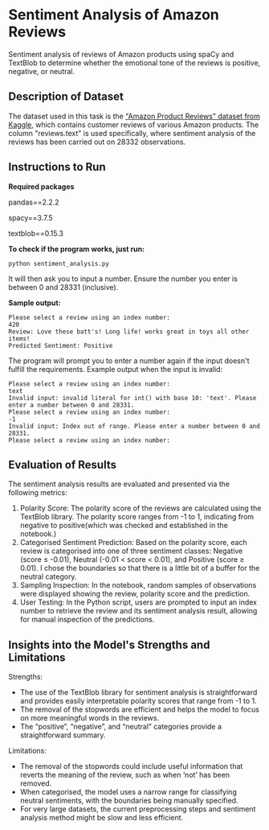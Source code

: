 # Sentiment Analysis of Amazon Reviews
Sentiment analysis of reviews of Amazon products using spaCy and TextBlob to determine whether the emotional tone of the reviews is positive, negative, or neutral.

## Description of Dataset
The dataset used in this task is the ["Amazon Product Reviews" dataset from Kaggle](https://www.kaggle.com/datasets/datafiniti/consumer-reviews-of-amazon-products), which contains customer reviews of various Amazon products. The column "reviews.text" is used specifically, where sentiment analysis of the reviews has been carried out on 28332 observations.

## Instructions to Run

**Required packages**

pandas==2.2.2

spacy==3.7.5

textblob==0.15.3

**To check if the program works, just run:**
```
python sentiment_analysis.py
```
It will then ask you to input a number. Ensure the number you enter is between 0 and 28331 (inclusive).

**Sample output:**
```
Please select a review using an index number:
420
Review: Love these batt's! Long life! works great in toys all other items!
Predicted Sentiment: Positive
```
The program will prompt you to enter a number again if the input doesn't fulfill the requirements. Example output when the input is invalid:
```
Please select a review using an index number: 
text
Invalid input: invalid literal for int() with base 10: 'text'. Please enter a number between 0 and 28331.
Please select a review using an index number: 
-1
Invalid input: Index out of range. Please enter a number between 0 and 28331.
Please select a review using an index number: 
```

## Evaluation of Results
The sentiment analysis results are evaluated and presented via the following metrics:
1. Polarity Score: The polarity score of the reviews are calculated using the TextBlob library. The polarity score ranges from -1 to 1, indicating from negative to positive(which was checked and established in the notebook.)
2. Categorised Sentiment Prediction: Based on the polarity score, each review is categorised into one of three sentiment classes: Negative (score ≤ -0.01), Neutral (-0.01 < score < 0.01), and Positive (score ≥ 0.01). I chose the boundaries so that there is a little bit of a buffer for the neutral category.
3. Sampling Inspection: In the notebook, random samples of observations were displayed showing the review, polarity score and the prediction.
4. User Testing: In the Python script, users are prompted to input an index number to retrieve the review and its sentiment analysis result, allowing for manual inspection of the predictions.

## Insights into the Model's Strengths and Limitations
Strengths:
- The use of the TextBlob library for sentiment analysis is straightforward and provides easily interpretable polarity scores that range from -1 to 1.
- The removal of the stopwords are efficient and helps the model to focus on more meaningful words in the reviews.
- The “positive”, “negative”, and “neutral” categories provide a straightforward summary.

Limitations:
- The removal of the stopwords could include useful information that reverts the meaning of the review, such as when ‘not’ has been removed.
- When categorised, the model uses a narrow range for classifying neutral sentiments, with the boundaries being manually specified.
- For very large datasets, the current preprocessing steps and sentiment analysis method might be slow and less efficient.
